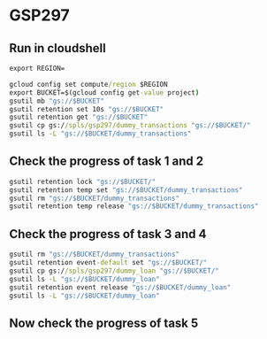 # GSP297
## Run in cloudshell
```cmd
export REGION=
```
```cmd
gcloud config set compute/region $REGION
export BUCKET=$(gcloud config get-value project)
gsutil mb "gs://$BUCKET"
gsutil retention set 10s "gs://$BUCKET"
gsutil retention get "gs://$BUCKET"
gsutil cp gs://spls/gsp297/dummy_transactions "gs://$BUCKET/"
gsutil ls -L "gs://$BUCKET/dummy_transactions"
```
## Check the progress of task 1 and 2
```cmd
gsutil retention lock "gs://$BUCKET/"
gsutil retention temp set "gs://$BUCKET/dummy_transactions"
gsutil rm "gs://$BUCKET/dummy_transactions"
gsutil retention temp release "gs://$BUCKET/dummy_transactions"
```
## Check the progress of task 3 and 4
```cmd
gsutil rm "gs://$BUCKET/dummy_transactions"
gsutil retention event-default set "gs://$BUCKET/"
gsutil cp gs://spls/gsp297/dummy_loan "gs://$BUCKET/"
gsutil ls -L "gs://$BUCKET/dummy_loan"
gsutil retention event release "gs://$BUCKET/dummy_loan"
gsutil ls -L "gs://$BUCKET/dummy_loan"
```
## Now check the progress of task 5
